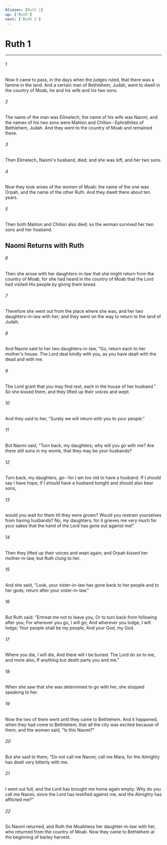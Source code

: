 ```yaml
---
Aliases: [Ruth 1]
up: ['Ruth']
next: ['Ruth 2']
---
```

# Ruth 1

***


###### 1 
Now it came to pass, in the days when the judges ruled, that there was a famine in the land. And a certain man of Bethlehem, Judah, went to dwell in the country of Moab, he and his wife and his two sons. 

###### 2 
The name of the man was Elimelech, the name of his wife was Naomi, and the names of his two sons were Mahlon and Chilion--Ephrathites of Bethlehem, Judah. And they went to the country of Moab and remained there. 

###### 3 
Then Elimelech, Naomi's husband, died; and she was left, and her two sons. 

###### 4 
Now they took wives of the women of Moab: the name of the one was Orpah, and the name of the other Ruth. And they dwelt there about ten years. 

###### 5 
Then both Mahlon and Chilion also died; so the woman survived her two sons and her husband.

## Naomi Returns with Ruth 

###### 6 
Then she arose with her daughters-in-law that she might return from the country of Moab, for she had heard in the country of Moab that the Lord had visited His people by giving them bread. 

###### 7 
Therefore she went out from the place where she was, and her two daughters-in-law with her; and they went on the way to return to the land of Judah. 

###### 8 
And Naomi said to her two daughters-in-law, "Go, return each to her mother's house. The Lord deal kindly with you, as you have dealt with the dead and with me. 

###### 9 
The Lord grant that you may find rest, each in the house of her husband." So she kissed them, and they lifted up their voices and wept. 

###### 10 
And they said to her, "Surely we will return with you to your people." 

###### 11 
But Naomi said, "Turn back, my daughters; why will you go with me? Are there still sons in my womb, that they may be your husbands? 

###### 12 
Turn back, my daughters, go--for I am too old to have a husband. If I should say I have hope, if I should have a husband tonight and should also bear sons, 

###### 13 
would you wait for them till they were grown? Would you restrain yourselves from having husbands? No, my daughters; for it grieves me very much for your sakes that the hand of the Lord has gone out against me!" 

###### 14 
Then they lifted up their voices and wept again; and Orpah kissed her mother-in-law, but Ruth clung to her. 

###### 15 
And she said, "Look, your sister-in-law has gone back to her people and to her gods; return after your sister-in-law." 

###### 16 
But Ruth said: "Entreat me not to leave you, Or to turn back from following after you; For wherever you go, I will go; And wherever you lodge, I will lodge; Your people shall be my people, And your God, my God. 

###### 17 
Where you die, I will die, And there will I be buried. The Lord do so to me, and more also, If anything but death parts you and me." 

###### 18 
When she saw that she was determined to go with her, she stopped speaking to her. 

###### 19 
Now the two of them went until they came to Bethlehem. And it happened, when they had come to Bethlehem, that all the city was excited because of them; and the women said, "Is this Naomi?" 

###### 20 
But she said to them, "Do not call me Naomi; call me Mara, for the Almighty has dealt very bitterly with me. 

###### 21 
I went out full, and the Lord has brought me home again empty. Why do you call me Naomi, since the Lord has testified against me, and the Almighty has afflicted me?" 

###### 22 
So Naomi returned, and Ruth the Moabitess her daughter-in-law with her, who returned from the country of Moab. Now they came to Bethlehem at the beginning of barley harvest.
